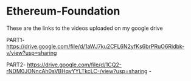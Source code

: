 # Ethereum-Foundation
These are the links to the videos uploaded on my google drive

PART1- https://drive.google.com/file/d/1aWJ7ku2CFL6N2yfKs6brPRuO6Ridbk-v/view?usp=sharing          

PART2- https://drive.google.com/file/d/1CQ2-rNDM0JONncAh0sVBHqvYYLTkcLC-/view?usp=sharing          -
